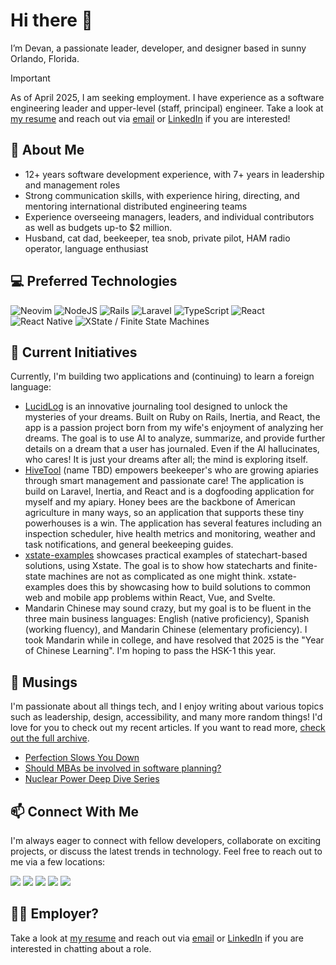 # Hi there 👋

I’m Devan, a passionate leader, developer, and designer based in sunny Orlando, Florida.


> [!IMPORTANT]  
> As of April 2025, I am seeking employment. I have experience as a software engineering leader and upper-level (staff, principal) engineer. Take a look at [my resume](https://devanb.us/resume.pdf) and reach out via [email](mailto:devan@devanb.us) or [LinkedIn](https://www.linkedin.com/in/devanb/) if you are interested!

## 🙋 About Me

- 12+ years software development experience, with 7+ years in leadership and management roles
- Strong communication skills, with experience hiring, directing, and mentoring international distributed engineering teams
- Experience overseeing managers, leaders, and individual contributors as well as budgets up-to $2 million.
- Husband, cat dad, beekeeper, tea snob, private pilot, HAM radio operator, language enthusiast

## 💻 Preferred Technologies

![Neovim](https://img.shields.io/badge/Neovim-57A143?logo=neovim&logoColor=fff)
![NodeJS](https://img.shields.io/badge/Node.js-6DA55F?logo=node.js&logoColor=white)
![Rails](https://img.shields.io/badge/Rails-%23CC0000.svg?logo=ruby-on-rails&logoColor=white)
![Laravel](https://img.shields.io/badge/Laravel-%23FF2D20.svg?logo=laravel&logoColor=white)
![TypeScript](https://img.shields.io/badge/TypeScript-3178C6?logo=typescript&logoColor=fff)
![React](https://img.shields.io/badge/React-%2320232a.svg?logo=react&logoColor=%2361DAFB)
![React Native](https://img.shields.io/badge/React_Native-%2320232a.svg?logo=react&logoColor=%2361DAFB)
![XState / Finite State Machines](https://img.shields.io/badge/-XState-05122A?style=flat&logo=xstate)&nbsp;

## 🔭 Current Initiatives

Currently, I'm building two applications and (continuing) to learn a foreign language:

- [LucidLog](https://github.com/DevanB/lucidlog) is an innovative journaling tool designed to unlock the mysteries of your dreams. Built on Ruby on Rails, Inertia, and React, the app is a passion project born from my wife's enjoyment of analyzing her dreams. The goal is to use AI to analyze, summarize, and provide further details on a dream that a user has journaled. Even if the AI hallucinates, who cares! It is just your dreams after all; the mind is exploring itself.
- [HiveTool](https://github.com/DevanB/hivetool) (name TBD) empowers beekeeper's who are growing apiaries through smart management and passionate care! The application is build on Laravel, Inertia, and React and is a dogfooding application for myself and my apiary. Honey bees are the backbone of American agriculture in many ways, so an application that supports these tiny powerhouses is a win. The application has several features including an inspection scheduler, hive health metrics and monitoring, weather and task notifications, and general beekeeping guides.
- [xstate-examples](https://github.com/DevanB/xstate-examples) showcases practical examples of statechart-based solutions, using Xstate. The goal is to show how statecharts and finite-state machines are not as complicated as one might think. xstate-examples does this by showcasing how to build solutions to common web and mobile app problems within React, Vue, and Svelte.
- Mandarin Chinese may sound crazy, but my goal is to be fluent in the three main business languages: English (native proficiency), Spanish (working fluency), and Mandarin Chinese (elementary proficiency). I took Mandarin while in college, and have resolved that 2025 is the "Year of Chinese Learning". I'm hoping to pass the HSK-1 this year.

## 📝 Musings

I'm passionate about all things tech, and I enjoy writing about various topics such as leadership, design, accessibility, and many more random things! I'd love for you to check out my recent articles. If you want to read more, [check out the full archive](https://devanb.us/articles). 

- [Perfection Slows You Down](https://devanb.us/articles/perfection-slows-you-down/)
- [Should MBAs be involved in software planning?](https://devanb.us/articles/mbas-software-planning/)
- [Nuclear Power Deep Dive Series](https://devanb.us/articles/nuclear-power-deep-dive-series/)

## 📫 Connect With Me

I'm always eager to connect with fellow developers, collaborate on exciting projects, or discuss the latest trends in technology. Feel free to reach out to me via a few locations:

![](https://img.shields.io/badge/-LinkedIn-blue?link=https://www.linkedin.com/in/devanb/)
![](https://img.shields.io/badge/-black?logo=X&logoColor=white&link=https://x.com/devanbeitel)
![](https://img.shields.io/badge/-GitHub-grey?logo=GitHub&logoColor=white&link=https://github.com/DevanB)
![](https://img.shields.io/badge/-Email-red?logo=Mailgun&logoColor=white&link=mailto:devan@devanb.us)
![](https://img.shields.io/badge/-Personal_Website-purple?link=https://devanb.us/)

## 🤝🏻 Employer?

Take a look at [my resume](https://devanb.us/resume.pdf) and reach out via [email](mailto:devan@devanb.us) or [LinkedIn](https://www.linkedin.com/in/devanb/) if you are interested in chatting about a role.

<!--
Here are some ideas to get you started:

- 💬 Ask me about ...
- ⚡ Fun fact: ...
-->
<!-- BLOG-POST-LIST:START --><!-- BLOG-POST-LIST:END -->
